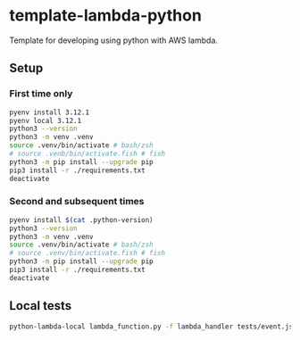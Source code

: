 # template-lambda-python
Template for developing using python with AWS lambda.

## Setup

### First time only

```sh
pyenv install 3.12.1
pyenv local 3.12.1
python3 --version
python3 -m venv .venv
source .venv/bin/activate # bash/zsh
# source .venb/bin/activate.fish # fish
python3 -m pip install --upgrade pip
pip3 install -r ./requirements.txt
deactivate
```

### Second and subsequent times

```sh
pyenv install $(cat .python-version)
python3 --version
python3 -m venv .venv
source .venv/bin/activate # bash/zsh
# source .venv/bin/activate.fish # fish
python3 -m pip install --upgrade pip
pip3 install -r ./requirements.txt
deactivate
```

## Local tests

```sh
python-lambda-local lambda_function.py -f lambda_handler tests/event.json
```
